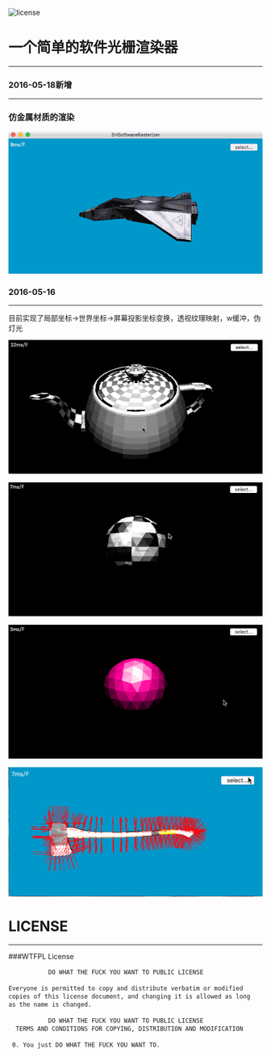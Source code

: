 ![license](https://img.shields.io/badge/license-WTFPL-brightgreen.svg)
# 一个简单的软件光栅渲染器

***

### 2016-05-18新增

***

### 仿金属材质的渲染

![rendering_3](./arts/rendering_3.gif)





### 2016-05-16

***

目前实现了局部坐标->世界坐标->屏幕投影坐标变换，透视纹理映射，w缓冲，伪灯光

![rendering0](./arts/rendering_0.gif)

![rendering_1](./arts/rendering_1.gif)

![rendering_2](./arts/rendering_2.gif)

![rendering_4](./arts/rendering_4.gif)

# LICENSE

***

###WTFPL License

```
           DO WHAT THE FUCK YOU WANT TO PUBLIC LICENSE

Everyone is permitted to copy and distribute verbatim or modified
copies of this license document, and changing it is allowed as long
as the name is changed.

           DO WHAT THE FUCK YOU WANT TO PUBLIC LICENSE
  TERMS AND CONDITIONS FOR COPYING, DISTRIBUTION AND MODIFICATION

 0. You just DO WHAT THE FUCK YOU WANT TO.
```


